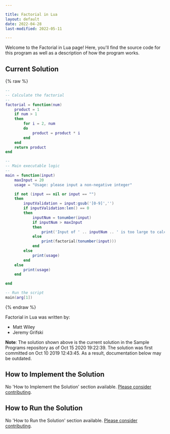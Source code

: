 ```yaml
---

title: Factorial in Lua
layout: default
date: 2022-04-28
last-modified: 2022-05-11

---
```


Welcome to the Factorial in Lua page! Here, you'll find the source code for this program as well as a description of how the program works.

## Current Solution

{% raw %}

```lua
--
-- Calculate the factorial
--
factorial = function(num)
    product = 1
    if num > 1
    then
        for i = 2, num 
        do
            product = product * i
        end
    end
    return product
end

--
-- Main executable logic
--
main = function(input)
    maxInput = 20
    usage = "Usage: please input a non-negative integer"

    if not (input == nil or input == "")
    then
        inputValidation = input:gsub('[0-9]','')
        if inputValidation:len() == 0
        then
            inputNum = tonumber(input)
            if inputNum > maxInput
            then
                print('Input of ' .. inputNum .. ' is too large to calculate a factorial for. Max input is ' .. maxInput .. '.')
            else
                print(factorial(tonumber(input)))
            end
        else
            print(usage)
        end
    else
        print(usage)
    end

end

-- Run the script
main(arg[1])
```

{% endraw %}

Factorial in Lua was written by:

- Matt Wiley
- Jeremy Grifski

**Note**: The solution shown above is the current solution in the Sample Programs repository as of Oct 15 2020 19:22:39. The solution was first committed on Oct 10 2019 12:43:45. As a result, documentation below may be outdated.

## How to Implement the Solution

No 'How to Implement the Solution' section available. [Please consider contributing](https://github.com/TheRenegadeCoder/sample-programs-website).

## How to Run the Solution

No 'How to Run the Solution' section available. [Please consider contributing](https://github.com/TheRenegadeCoder/sample-programs-website).